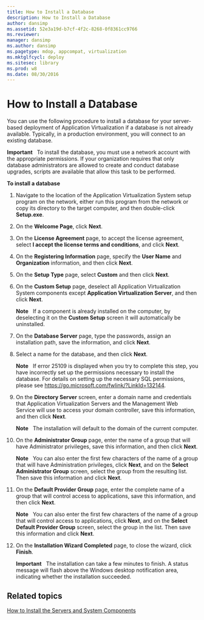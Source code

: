 ```yaml
---
title: How to Install a Database
description: How to Install a Database
author: dansimp
ms.assetid: 52e3a19d-b7cf-4f2c-8268-0f8361cc9766
ms.reviewer: 
manager: dansimp
ms.author: dansimp
ms.pagetype: mdop, appcompat, virtualization
ms.mktglfcycl: deploy
ms.sitesec: library
ms.prod: w8
ms.date: 08/30/2016
---
```



# How to Install a Database


You can use the following procedure to install a database for your server-based deployment of Application Virtualization if a database is not already available. Typically, in a production environment, you will connect to an existing database.

**Important**  
To install the database, you must use a network account with the appropriate permissions. If your organization requires that only database administrators are allowed to create and conduct database upgrades, scripts are available that allow this task to be performed.

 

**To install a database**

1.  Navigate to the location of the Application Virtualization System setup program on the network, either run this program from the network or copy its directory to the target computer, and then double-click **Setup.exe**.

2.  On the **Welcome Page**, click **Next**.

3.  On the **License Agreement** page, to accept the license agreement, select **I accept the license terms and conditions**, and click **Next**.

4.  On the **Registering Information** page, specify the **User Name** and **Organization** information, and then click **Next**.

5.  On the **Setup Type** page, select **Custom** and then click **Next**.

6.  On the **Custom Setup** page, deselect all Application Virtualization System components except **Application Virtualization Server**, and then click **Next**.

    **Note**  
    If a component is already installed on the computer, by deselecting it on the **Custom Setup** screen it will automatically be uninstalled.

     

7.  On the **Database Server** page, type the passwords, assign an installation path, save the information, and click **Next**.

8.  Select a name for the database, and then click **Next**.

    **Note**  
    If error 25109 is displayed when you try to complete this step, you have incorrectly set up the permissions necessary to install the database. For details on setting up the necessary SQL permissions, please see <https://go.microsoft.com/fwlink/?LinkId=132144>.

     

9.  On the **Directory Server** screen, enter a domain name and credentials that Application Virtualization Servers and the Management Web Service will use to access your domain controller, save this information, and then click **Next**.

    **Note**  
    The installation will default to the domain of the current computer.

     

10. On the **Administrator Group** page, enter the name of a group that will have Administrator privileges, save this information, and then click **Next**.

    **Note**  
    You can also enter the first few characters of the name of a group that will have Administration privileges, click **Next**, and on the **Select Administrator Group** screen, select the group from the resulting list. Then save this information and click **Next**.

     

11. On the **Default Provider Group** page, enter the complete name of a group that will control access to applications, save this information, and then click **Next**.

    **Note**  
    You can also enter the first few characters of the name of a group that will control access to applications, click **Next**, and on the **Select Default Provider Group** screen, select the group in the list. Then save this information and click **Next**.

     

12. On the **Installation Wizard Completed** page, to close the wizard, click **Finish**.

    **Important**  
    The installation can take a few minutes to finish. A status message will flash above the Windows desktop notification area, indicating whether the installation succeeded.

     

## Related topics


[How to Install the Servers and System Components](how-to-install-the-servers-and-system-components.md)

 

 





